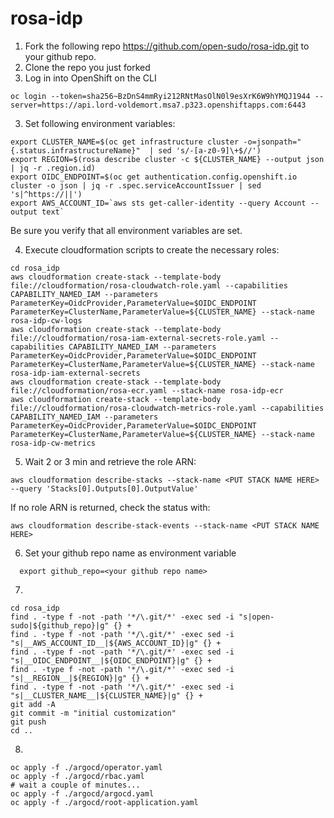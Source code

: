# rosa-idp

1) Fork the following repo https://github.com/open-sudo/rosa-idp.git to your github repo.
1) Clone the repo you just forked
2) Log in into OpenShift on the CLI

```shell
oc login --token=sha256~BzDnS4mmRyi212RNtMasOlN0l9esXrK6W9hYMQJ1944 --server=https://api.lord-voldemort.msa7.p323.openshiftapps.com:6443
```

3) Set following environment variables:

```shell
export CLUSTER_NAME=$(oc get infrastructure cluster -o=jsonpath="{.status.infrastructureName}"  | sed 's/-[a-z0-9]\+$//')
export REGION=$(rosa describe cluster -c ${CLUSTER_NAME} --output json | jq -r .region.id)
export OIDC_ENDPOINT=$(oc get authentication.config.openshift.io cluster -o json | jq -r .spec.serviceAccountIssuer | sed  's|^https://||')
export AWS_ACCOUNT_ID=`aws sts get-caller-identity --query Account --output text`
```
Be sure  you verify that all environment variables are set.

4) Execute cloudformation scripts to create the necessary roles:

```shell
cd rosa_idp
aws cloudformation create-stack --template-body file://cloudformation/rosa-cloudwatch-role.yaml --capabilities CAPABILITY_NAMED_IAM --parameters ParameterKey=OidcProvider,ParameterValue=$OIDC_ENDPOINT ParameterKey=ClusterName,ParameterValue=${CLUSTER_NAME} --stack-name rosa-idp-cw-logs
aws cloudformation create-stack --template-body file://cloudformation/rosa-iam-external-secrets-role.yaml --capabilities CAPABILITY_NAMED_IAM --parameters ParameterKey=OidcProvider,ParameterValue=$OIDC_ENDPOINT ParameterKey=ClusterName,ParameterValue=${CLUSTER_NAME} --stack-name rosa-idp-iam-external-secrets
aws cloudformation create-stack --template-body file://cloudformation/rosa-ecr.yaml --stack-name rosa-idp-ecr
aws cloudformation create-stack --template-body file://cloudformation/rosa-cloudwatch-metrics-role.yaml --capabilities CAPABILITY_NAMED_IAM --parameters ParameterKey=OidcProvider,ParameterValue=$OIDC_ENDPOINT ParameterKey=ClusterName,ParameterValue=${CLUSTER_NAME} --stack-name rosa-idp-cw-metrics
```

5) Wait 2 or 3 min and retrieve the role ARN:

```shell
aws cloudformation describe-stacks --stack-name <PUT STACK NAME HERE>  --query 'Stacks[0].Outputs[0].OutputValue'
```

If no role ARN is returned, check the status with:

```shell
aws cloudformation describe-stack-events --stack-name <PUT STACK NAME HERE>
```

6) Set your github repo name as environment variable

```shell
  export github_repo=<your github repo name>
```

7) 

```shell
cd rosa_idp
find . -type f -not -path '*/\.git/*' -exec sed -i "s|open-sudo|${github_repo}|g" {} +
find . -type f -not -path '*/\.git/*' -exec sed -i "s|__AWS_ACCOUNT_ID__|${AWS_ACCOUNT_ID}|g" {} +
find . -type f -not -path '*/\.git/*' -exec sed -i "s|__OIDC_ENDPOINT__|${OIDC_ENDPOINT}|g" {} +
find . -type f -not -path '*/\.git/*' -exec sed -i "s|__REGION__|${REGION}|g" {} +
find . -type f -not -path '*/\.git/*' -exec sed -i "s|__CLUSTER_NAME__|${CLUSTER_NAME}|g" {} +
git add -A
git commit -m "initial customization"
git push
cd ..
```
8) 

```shell
oc apply -f ./argocd/operator.yaml
oc apply -f ./argocd/rbac.yaml
# wait a couple of minutes...
oc apply -f ./argocd/argocd.yaml
oc apply -f ./argocd/root-application.yaml
```
